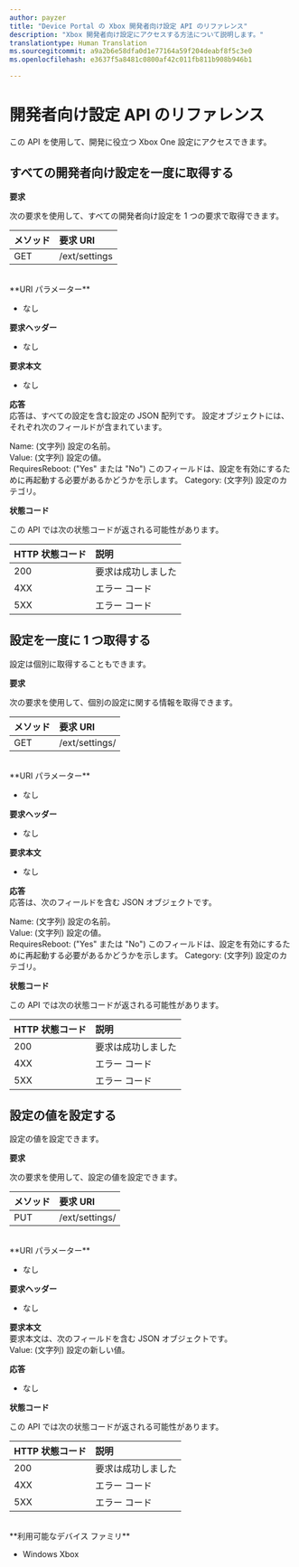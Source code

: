 ```yaml
---
author: payzer
title: "Device Portal の Xbox 開発者向け設定 API のリファレンス"
description: "Xbox 開発者向け設定にアクセスする方法について説明します。"
translationtype: Human Translation
ms.sourcegitcommit: a9a2b6e58dfa0d1e77164a59f204deabf8f5c3e0
ms.openlocfilehash: e3637f5a8481c0800af42c011fb811b908b946b1

---
```


# 開発者向け設定 API のリファレンス   
この API を使用して、開発に役立つ Xbox One 設定にアクセスできます。

## すべての開発者向け設定を一度に取得する

**要求**

次の要求を使用して、すべての開発者向け設定を 1 つの要求で取得できます。

メソッド      | 要求 URI
:------     | :-----
GET | /ext/settings
<br />
**URI パラメーター**

- なし

**要求ヘッダー**

- なし

**要求本文**

- なし

**応答**   
応答は、すべての設定を含む設定の JSON 配列です。 設定オブジェクトには、それぞれ次のフィールドが含まれています。   

Name: (文字列) 設定の名前。   
Value: (文字列) 設定の値。   
RequiresReboot: ("Yes" または "No") このフィールドは、設定を有効にするために再起動する必要があるかどうかを示します。
Category: (文字列) 設定のカテゴリ。

**状態コード**

この API では次の状態コードが返される可能性があります。

HTTP 状態コード      | 説明
:------     | :-----
200 | 要求は成功しました
4XX | エラー コード
5XX | エラー コード

## 設定を一度に 1 つ取得する
設定は個別に取得することもできます。

**要求**

次の要求を使用して、個別の設定に関する情報を取得できます。

メソッド      | 要求 URI
:------     | :-----
GET | /ext/settings/<setting name>
<br />
**URI パラメーター**

- なし

**要求ヘッダー**

- なし

**要求本文**

- なし

**応答**   
応答は、次のフィールドを含む JSON オブジェクトです。   

Name: (文字列) 設定の名前。   
Value: (文字列) 設定の値。   
RequiresReboot: ("Yes" または "No") このフィールドは、設定を有効にするために再起動する必要があるかどうかを示します。
Category: (文字列) 設定のカテゴリ。

**状態コード**

この API では次の状態コードが返される可能性があります。

HTTP 状態コード      | 説明
:------     | :-----
200 | 要求は成功しました
4XX | エラー コード
5XX | エラー コード

## 設定の値を設定する
設定の値を設定できます。

**要求**

次の要求を使用して、設定の値を設定できます。

メソッド      | 要求 URI
:------     | :-----
PUT | /ext/settings/<setting name>
<br />
**URI パラメーター**

- なし

**要求ヘッダー**

- なし

**要求本文**   
要求本文は、次のフィールドを含む JSON オブジェクトです。   
Value: (文字列) 設定の新しい値。

**応答**   

- なし

**状態コード**

この API では次の状態コードが返される可能性があります。

HTTP 状態コード      | 説明
:------     | :-----
200 | 要求は成功しました
4XX | エラー コード
5XX | エラー コード

<br />
**利用可能なデバイス ファミリ**

* Windows Xbox




<!--HONumber=Jul16_HO2-->



